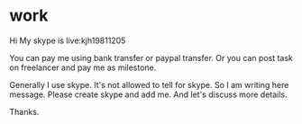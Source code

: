 # work

Hi 
My skype is live:kjh19811205

You can pay me using bank transfer or paypal transfer.
Or you can post task on freelancer and pay me as milestone.

Generally I use skype.
It's not allowed to tell for skype.
So I am writing here message.
Please create skype and add me.
And let's discuss more details.

Thanks.
